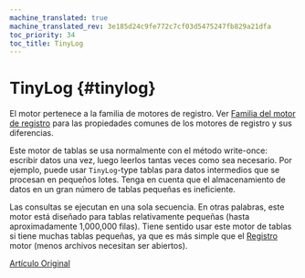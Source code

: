 ```yaml
---
machine_translated: true
machine_translated_rev: 3e185d24c9fe772c7cf03d5475247fb829a21dfa
toc_priority: 34
toc_title: TinyLog
---
```


# TinyLog {#tinylog}

El motor pertenece a la familia de motores de registro. Ver [Familia del motor de registro](log-family.md) para las propiedades comunes de los motores de registro y sus diferencias.

Este motor de tablas se usa normalmente con el método write-once: escribir datos una vez, luego leerlos tantas veces como sea necesario. Por ejemplo, puede usar `TinyLog`-type tablas para datos intermedios que se procesan en pequeños lotes. Tenga en cuenta que el almacenamiento de datos en un gran número de tablas pequeñas es ineficiente.

Las consultas se ejecutan en una sola secuencia. En otras palabras, este motor está diseñado para tablas relativamente pequeñas (hasta aproximadamente 1,000,000 filas). Tiene sentido usar este motor de tablas si tiene muchas tablas pequeñas, ya que es más simple que el [Registro](log.md) motor (menos archivos necesitan ser abiertos).

[Artículo Original](https://clickhouse.tech/docs/en/operations/table_engines/tinylog/) <!--hide-->
